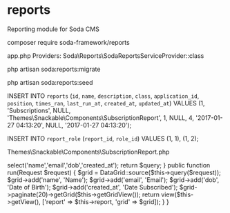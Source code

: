 # reports
Reporting module for Soda CMS

composer require soda-framework/reports

app.php Providers:
    Soda\Reports\SodaReportsServiceProvider::class

php artisan soda:reports:migrate

php artisan soda:reports:seed


INSERT INTO `reports` (`id`, `name`, `description`, `class`, `application_id`, `position`, `times_ran`, `last_run_at`, `created_at`, `updated_at`)
VALUES
	(1, 'Subscriptions', NULL, 'Themes\\Snackable\\Components\\SubscriptionReport', 1, NULL, 4, '2017-01-27 04:13:20', NULL, '2017-01-27 04:13:20');

INSERT INTO `report_role` (`report_id`, `role_id`)
VALUES
	(1, 1),
	(1, 2);

Themes\Snackable\Components\SubscriptionReport.php
<?php

    namespace Themes\Snackable\Components;

    use Soda;
    use Illuminate\Http\Request;
    use Soda\Reports\Foundation\AbstractReporter;
    use Themes\Snackable\Controllers\PageController;
    use Zofe\Rapyd\Facades\DataGrid;

    class SubscriptionReport extends AbstractReporter{

        public function query(Request $request)
        {
            $query = Soda::model(PageController::$subscription_block)->select('name','email','dob','created_at');

            return $query;
        }

        public function run(Request $request)
        {
            $grid = DataGrid::source($this->query($request));
            $grid->add('name', 'Name');
            $grid->add('email', 'Email');
            $grid->add('dob', 'Date of Birth');
            $grid->add('created_at', 'Date Subscribed');

            $grid->paginate(20)->getGrid($this->getGridView());

            return view($this->getView(), ['report' => $this->report, 'grid' => $grid]);
        }
    }
